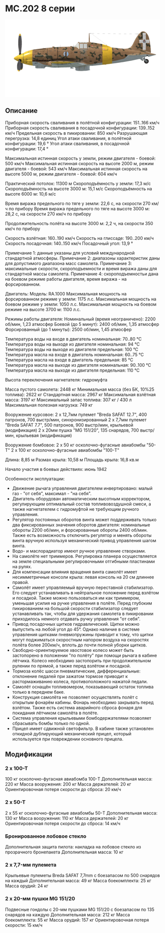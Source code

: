 # MC.202 8 серии

![mc202s8](../images/mc202s8.png)

## Описание

Приборная скорость сваливания в полётной конфигурации: 151..166 км/ч
Приборная скорость сваливания в посадочной конфигурации: 139..152 км/ч
Предельная скорость в пикировании: 850 км/ч
Разрушающая перегрузка: 14,8 единиц
Угол атаки сваливания, в полётной конфигурации: 19,6 °
Угол атаки сваливания, в посадочной конфигурации: 17,4 °

Максимальная истинная скорость у земли, режим двигателя - боевой: 500 км/ч
Максимальная истинная скорость на высоте 2000 м, режим двигателя - боевой: 543 км/ч
Максимальная истинная скорость на высоте 5000 м, режим двигателя - боевой: 604 км/ч

Практический потолок: 11300 м
Скороподъёмность у земли: 17,3 м/с
Скороподъёмность на высоте 3000 м: 15,1 м/с
Скороподъёмность на высоте 6000 м: 10,6 м/с

Время виража предельного по тяге у земли: 22,6 с, на скорости 270 км/ч по прибору
Время виража предельного по тяге на высоте 3000 м: 28,2 с, на скорости 270 км/ч по прибору

Продолжительность полёта на высоте 3000 м: 2,2 ч, на скорости 350 км/ч по прибору

Скорость взлётная: 160..190 км/ч
Скорость на глиссаде: 190..200 км/ч
Скорость посадочная: 140..150 км/ч
Посадочный угол: 13,9 °

Примечание 1: данные указаны для условий международной стандартной атмосферы.
Примечание 2: диапазоны характеристик даны для допустимого диапазона масс самолета.
Примечание 3: максимальные скорости, скороподъемности и время виража даны для стандартной массы самолета.
Примечание 4: скороподъемностьи дана на боевом режиме работы двигателя, время виража - на форсированном.

Двигатель:
Модель: RA.1000
Максимальная мощность на форсированном режиме у земли: 1175 л.с.
Максимальная мощность на боевом режиме у земли: 1050 л.с.
Максимальная мощность на боевом режиме на высоте 3700 м: 1100 л.с.

Режимы работы двигателя:
Номинальный (время неограничено): 2200 об/мин, 1,23 атмосфер
Боевой (до 5 минут): 2400 об/мин, 1,35 атмосфер
Форсированный (до 1 минуты): 2500 об/мин, 1,45 атмосфер

Температура воды на входе в двигатель номинальная: 70..80 °С
Температура воды на выходе из двигателя номинальная: 94 °С
Температура воды на выходе из двигателя предельная: 100 °С
Температура масла на входе в двигатель номинальная: 60..75 °С
Температура масла на входе в двигатель предельная: 85 °С
Температура масла на выходе из двигателя номинальная: 90..100 °С
Температура масла на выходе из двигателя предельная: 110 °С

Высота переключения нагнетателя: гидромуфта 

Масса пустого самолета: 2448 кг
Минимальная масса (без БК, 10%25 топлива): 2622 кг
Стандартная масса: 2967 кг
Максимальная взлётная масса: 3197 кг
Максимальный запас топлива: 307 кг / 430 л
Максимальная полезная нагрузка: 749 кг

Вооружение курсовое:
2 x 12,7мм пулемет "Breda SAFAT 12.7", 400 патронов, 700 выстр/мин, синхронизированный
2 x 7,7мм пулемет "Breda SAFAT 7.7", 500 патронов, 900 выстр/мин, крыльевой (модификация)
2 x 20мм пушка "MG 151/20", 135 снарядов, 700 выстр/мин, крыльевая (модификация)

Вооружение бомбовое:
2 x 50 кг осколочно-фугасные авиабомбы "50-T"
2 x 100 кг осколочно-фугасные авиабомбы "100-T"

Длина: 8,85 м
Размах крыла: 10,58 м
Площадь крыла: 16,8 кв.м

Начало участия в боевых действиях: июнь 1942

Особенности эксплуатации:
- Движение рычага управления двигателем инвертировано: малый газ - "от себя", максимал - "на себя".
- Двигатель оборудован автоматическим высотным корректором, регулирующим оптимальный состав топливовоздушной смеси, а также нагнетателем с гидромуфтой не требующим ручного управления.
- Регулятор постоянных оборотов винта может поддерживать только два фиксированных значения оборотов двигателя: номинальные обороты 2200 об/мин, и форсированные обороты 2400 об/мин. Также есть возможность отключить регулятор и менять обороты винта вручную используя механический привод управления шагом винта.
- Водо- и маслорадиатор имеют ручное управление створками.
- На самолёте нет триммеров. Регулировка планера осуществляется на земле специальными регулировочными отгибными пластинами на рулях.
- Для компенсации влияния вращения винта самолёт имеет несимметричные консоли крыла: левая консоль на 20 см длиннее правой.
- Самолёт имеет управляемый вручную переставной стабилизатор. Его следует устанавливать в нейтральное положение перед взлётом и посадкой. Также можно пользоваться им как триммером, уменьшая усилия на ручке управления в полёте. Перед глубоким пикированием на большой скорости стабилизатор следует устанавливать так, чтобы для удержания самолета в пикировании приходилось немного отдавать ручку управления "от себя".
- Привод посадочных щитков гидравлический. Щитки можно выпустить на любой угол до 45°. Однако наличие в системе управления щитками пневмопружины приводит к тому, что щитки могут поджиматься скоростным напором воздуха на скоростях полёта более 200км/ч, вплоть до почти полной уборки щитков.
- Свободно-ориентируемое хвостовое колесо может быть застопорено в положении "по полёту" при помощи рычага в кабине лётчика. Колесо необходимо застопорить при продолжительном рулении по прямой, а также перед взлётом и посадкой.
- Тормоза колёс шасси пневматические, дифференциальные: отклонение педалей при зажатом тормозе приводит к растормаживанию колеса, противоположного нажатой педали.
- Самолёт оснащён топливомером, показывающий остаток топлива только в переднем баке.
- Конструкция самолёта не позволяет осуществлять полёт с открытым фонарём кабины. Фонарь необходимо закрывать перед взлётом. Также есть система аварийного сброса фонаря для покидания лётчиком самолёта в полёте.
- Система управления крыльевыми бомбодержателями позволяет сбрасывать бомбы только по одной.
- Прицел имеет сдвижной светофильтр. В кабине также установлен откидной дублирующий механический прицел, который используется при повреждении основного прицела.

## Модификации


### 2 x 100-T

100 кг осколочно-фугасная авиабомба 100-T
Дополнительная масса: 220 кг
Масса вооружения: 200 кг
Масса держателей: 20 кг
Ориентировочная потеря скорости до сброса: 20 км/ч


### 2 x 50-T

2 x 55 кг осколочно-фугасные авиабомбы 50-T
Дополнительная масса: 130 кг
Масса вооружения: 110 кг
Масса держателей: 20 кг
Ориентировочная потеря скорости до сброса: 14 км/ч


### Бронированное лобовое стекло

Дополнительная защита пилота: накладка на лобовое стекло из прозрачного бронепакета
Дополнительная масса: 10 кг


### 2 x 7,7-мм пулемета

Крыльевые пулеметы Breda SAFAT 7,7mm с боезапасом по 500 снарядов на каждый
Дополнительная масса: 49 кг
Масса боекомплекта: 25 кг
Масса орудий: 24 кг


### 2 x 20-мм пушки MG 151/20

Подвесные гондолы с 20-мм пушками MG 151/20 с боезапасом по 135 снарядов на каждую
Дополнительная масса: 212 кг
Масса боекомплекта: 55 кг
Масса орудий: 157 кг
Ориентировочная потеря скорости: 15 км/ч